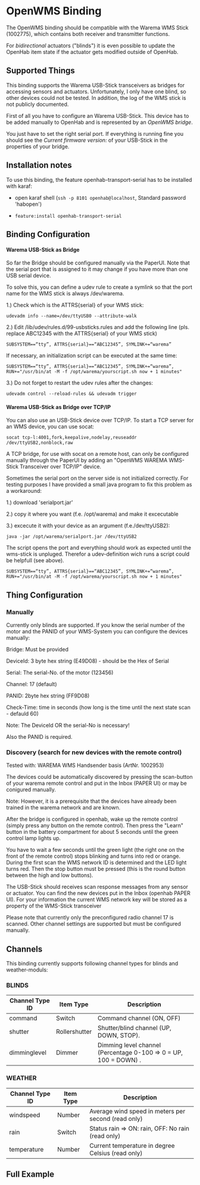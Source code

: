 # OpenWMS Binding

The OpenWMS binding should be compatible with the Warema WMS Stick (1002775), which contains both receiver and transmitter functions.

For _bidirectional_ actuators ("blinds") it is even possible to update the OpenHab item state if the actuator gets modified outside of OpenHab.

## Supported Things

This binding supports the Warema USB-Stick transceivers as bridges for accessing sensors and actuators. Unfortunately, I only have one blind, so other devices could not be tested. In addition, the log of the WMS stick is not publicly documented. 

First of all you have to configure an Warema USB-Stick. This device has to be added manually to OpenHab and is represented by an _OpenWMS bridge_. 

You just have to set the right serial port. If everything is running fine you should see the _Current firmware version:_ of your USB-Stick in the properties of your bridge.

## Installation notes
To use this binding, the feature openhab-transport-serial has to be installed with karaf:

   * open karaf shell (`` ssh -p 8101 openhab@localhost ``, Standard password 'habopen')
 
   * ``feature:install openhab-transport-serial``
    
    

## Binding Configuration

#### Warema USB-Stick as Bridge
So far the Bridge should be configured manually via the PaperUI. Note that the serial port that is assigned to it may change if you have more than one USB serial device.

To solve this, you can define a udev rule to create a symlink so that the port name for the WMS stick is always /dev/warema.

1.) Check which is the ATTRS{serial} of your WMS stick:

```
udevadm info --name=/dev/ttyUSB0 --attribute-walk
```

2.) Edit /lib/udev/rules.d/99-usbsticks.rules and add the following line (pls. replace ABC12345 with the ATTRS{serial} of your WMS stick)

```
SUBSYSTEM==“tty”, ATTRS{serial}==“ABC12345”, SYMLINK+=“warema”
```

If necessary, an initialization script can be executed at the same time:

```
SUBSYSTEM==“tty”, ATTRS{serial}==“ABC12345”, SYMLINK+=“warema”, RUN+="/usr/bin/at -M -f /opt/warema/yourscript.sh now + 1 minutes"
```

3.) Do not forget to restart the udev rules after the changes:

```
udevadm control --reload-rules && udevadm trigger
```


#### Warema USB-Stick as Bridge over TCP/IP
You can also use an USB-Stick device over TCP/IP.
To start a TCP server for an WMS device, you can use socat:

```
socat tcp-l:4001,fork,keepalive,nodelay,reuseaddr /dev/ttyUSB2,nonblock,raw

```
A TCP bridge, for use with socat on a remote host, can only be configured manually through the PaperUI by adding an "OpenWMS WAREMA WMS-Stick Transceiver over TCP/IP" device.

Sometimes the serial port on the server side is not initialized correctly. For testing purposes I have provided a small java program to fix this problem as a workaround:

1.) download 'serialport.jar'

2.) copy it where you want (f.e. /opt/warema) and make it excecutable

3.) excecute it with your device as an argument (f.e./dev/ttyUSB2):

```
java -jar /opt/warema/serialport.jar /dev/ttyUSB2
```

The script opens the port and everything should work as expected until the wms-stick is unpluged.
Therefor a udev-definition wich runs a script could be helpfull (see above).

```
SUBSYSTEM==“tty”, ATTRS{serial}==“ABC12345”, SYMLINK+=“warema”, RUN+="/usr/bin/at -M -f /opt/warema/yourscript.sh now + 1 minutes"
```

## Thing Configuration

### Manually 
Currently only blinds are supported.
If you know the serial number of the motor and the PANID of your WMS-System you can configure the devices manually:

Bridge: Must be provided

DeviceId: 3 byte hex string (E49D08) - should be the Hex of Serial

Serial: The serial-No. of the motor (123456) 

Channel: 17 (default)

PANID: 2byte hex string (FF9D08)

Check-Time: time in seconds (how long is the time until the next state scan - defauld 60)



Note:
The DeviceId OR the serial-No is necessary!

Also the PANID is required.


### Discovery (search for new devices with the remote control)

Tested with: WAREMA WMS Handsender basis (ArtNr. 1002953)

The devices could be automatically discovered by pressing the scan-button of your warema remote control and put in the Inbox (PAPER UI) or may be conigured manually. 

Note:
However, it is a prerequisite that the devices have already been trained in the warema network and are known.

After the bridge is configured in openhab, wake up the remote control (simply press any button on the remote control). Then press the "Learn" button in the battery compartment for about 5 seconds until the green control lamp lights up. 

You have to wait a few seconds until the green light (the right one on the front of the remote control) stops blinking and turns into red or orange.
During the first scan the WMS network ID is determined and the LED light turns red. Then the stop button must be pressed (this is the round button between the high and low buttons).

The USB-Stick should receives scan response messages from any sensor or actuator. You can find the new devices put in the Inbox (openhab PAPER UI).
For your information the current WMS network key will be stored as a property of the WMS-Stick transceiver

Please note that currently only the preconfigured radio channel 17 is scanned. Other channel settings are supported but must be configured manually.

## Channels
This binding currently supports following channel types for blinds and weather-moduls:

### BLINDS
| Channel Type ID | Item Type     | Description                                                                        |
|-----------------|---------------|------------------------------------------------------------------------------------|
| command         | Switch        | Command channel (ON, OFF)                                                          |
| shutter         | Rollershutter | Shutter/blind channel (UP, DOWN, STOP).                                            |
| dimminglevel    | Dimmer        | Dimming level channel (Percentage 0-100 => 0 = UP, 100 = DOWN) .                   |

### WEATHER 
| Channel Type ID | Item Type     | Description                                                                        |
|-----------------|---------------|------------------------------------------------------------------------------------|
| windspeed       | Number        | Average wind speed in meters per second (read only)                                |
| rain            | Switch        | Status rain => ON: rain, OFF: No rain (read only)                                  |
| temperature     | Number        | Current temperature in degree Celsius (read only)                                  |

## Full Example





